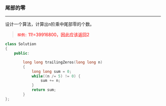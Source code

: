 ### 尾部的零
---
设计一个算法，计算出n阶乘中尾部零的个数。

> <font color=red>`样例:` 11!=39916800，因此应该返回2</font>

```CPP
class Solution
{
    public:

        long long trailingZeros(long long n)
        {
            long long sum = 0;
            while((n /= 5) != 0) {
                sum += n;
            }
            return sum;
        }
};
```
